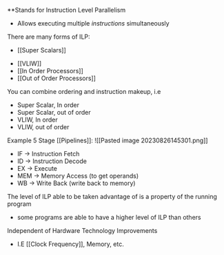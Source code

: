 **Stands for Instruction Level Parallelism

- Allows executing multiple *instructions* simultaneously 

There are many forms of ILP:
* [[Super Scalars]]
- [[VLIW]]
- [[In Order Processors]]
- [[Out of Order Processors]]

You can combine ordering and instruction makeup, i.e 
- Super Scalar, In order
- Super Scalar, out of order
- VLIW, In order
- VLIW, out of order

Example 5 Stage [[Pipelines]]: 
![[Pasted image 20230826145301.png]]
* IF -> Instruction Fetch
* ID -> Instruction Decode
* EX -> Execute
* MEM -> Memory Access (to get operands)
* WB -> Write Back (write back to memory)

The level of ILP able to be taken advantage of is a property of the running program
- some programs are able to have a higher level of ILP than others 

Independent of Hardware Technology Improvements
- I.E [[Clock Frequency]], Memory, etc.